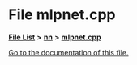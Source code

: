 
# File mlpnet.cpp

[**File List**](files.md) **>** [**nn**](dir_a0f8f367ee5fbc480d285e7bffe42674.md) **>** [**mlpnet.cpp**](mlpnet_8cpp.md)

[Go to the documentation of this file.](mlpnet_8cpp.md) 


````cpp
````

